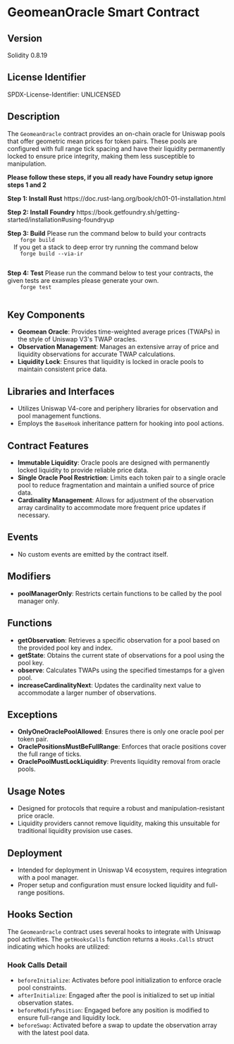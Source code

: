 # GeomeanOracle Smart Contract

## Version

Solidity 0.8.19

## License Identifier

SPDX-License-Identifier: UNLICENSED

## Description

The `GeomeanOracle` contract provides an on-chain oracle for Uniswap pools that offer geometric mean prices for token pairs. These pools are configured with full range tick spacing and have their liquidity permanently locked to ensure price integrity, making them less susceptible to manipulation.

<p>
  <strong>Please follow these steps, if you all ready have Foundry setup ignore steps 1 and 2</strong>
</p>

<p>
  <strong> Step 1: Install Rust</strong>
  https://doc.rust-lang.org/book/ch01-01-installation.html
</p>

<p>
  <strong> Step 2: Install Foundry</strong>
  https://book.getfoundry.sh/getting-started/installation#using-foundryup
</p>

<p>
  <strong> Step 3: Build</strong>
  Please run the command below to build your contracts
  <code>
    forge build
  </code>
  If you get a stack to deep error try running the command below
  <code>
    forge build --via-ir 
  </code> 
</p>

<p>
  <strong> Step 4: Test</strong>
  Please run the command below to test your contracts, the given tests are examples please generate your own.
  <code>
    forge test
  </code>
</p>

## Key Components

- **Geomean Oracle**: Provides time-weighted average prices (TWAPs) in the style of Uniswap V3's TWAP oracles.
- **Observation Management**: Manages an extensive array of price and liquidity observations for accurate TWAP calculations.
- **Liquidity Lock**: Ensures that liquidity is locked in oracle pools to maintain consistent price data.

## Libraries and Interfaces

- Utilizes Uniswap V4-core and periphery libraries for observation and pool management functions.
- Employs the `BaseHook` inheritance pattern for hooking into pool actions.

## Contract Features

- **Immutable Liquidity**: Oracle pools are designed with permanently locked liquidity to provide reliable price data.
- **Single Oracle Pool Restriction**: Limits each token pair to a single oracle pool to reduce fragmentation and maintain a unified source of price data.
- **Cardinality Management**: Allows for adjustment of the observation array cardinality to accommodate more frequent price updates if necessary.

## Events

- No custom events are emitted by the contract itself.

## Modifiers

- **poolManagerOnly**: Restricts certain functions to be called by the pool manager only.

## Functions

- **getObservation**: Retrieves a specific observation for a pool based on the provided pool key and index.
- **getState**: Obtains the current state of observations for a pool using the pool key.
- **observe**: Calculates TWAPs using the specified timestamps for a given pool.
- **increaseCardinalityNext**: Updates the cardinality next value to accommodate a larger number of observations.

## Exceptions

- **OnlyOneOraclePoolAllowed**: Ensures there is only one oracle pool per token pair.
- **OraclePositionsMustBeFullRange**: Enforces that oracle positions cover the full range of ticks.
- **OraclePoolMustLockLiquidity**: Prevents liquidity removal from oracle pools.

## Usage Notes

- Designed for protocols that require a robust and manipulation-resistant price oracle.
- Liquidity providers cannot remove liquidity, making this unsuitable for traditional liquidity provision use cases.

## Deployment

- Intended for deployment in Uniswap V4 ecosystem, requires integration with a pool manager.
- Proper setup and configuration must ensure locked liquidity and full-range positions.

## Hooks Section

The `GeomeanOracle` contract uses several hooks to integrate with Uniswap pool activities. The `getHooksCalls` function returns a `Hooks.Calls` struct indicating which hooks are utilized:

### Hook Calls Detail

- `beforeInitialize`: Activates before pool initialization to enforce oracle pool constraints.
- `afterInitialize`: Engaged after the pool is initialized to set up initial observation states.
- `beforeModifyPosition`: Engaged before any position is modified to ensure full-range and liquidity lock.
- `beforeSwap`: Activated before a swap to update the observation array with the latest pool data.
